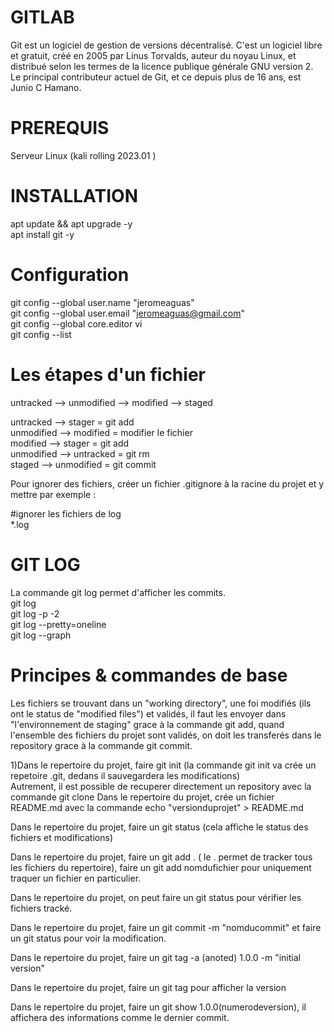 
# GITLAB

Git est un logiciel de gestion de versions décentralisé. C'est un logiciel libre et gratuit, créé en 2005 par Linus Torvalds, auteur du noyau Linux, et distribué selon les termes de la licence publique générale GNU version 2. Le principal contributeur actuel de Git, et ce depuis plus de 16 ans, est Junio C Hamano.

# PREREQUIS 

Serveur Linux (kali rolling 2023.01 )

# INSTALLATION  

 apt update && apt upgrade -y  
 apt install git -y
 

# Configuration  
 
 git config --global user.name "jeromeaguas"  
 git config --global user.email "jeromeaguas@gmail.com"  
 git config --global core.editor vi  
 git config --list

  
# Les étapes d'un fichier  

  untracked --> unmodified --> modified --> staged
  
  untracked --> stager = git add  
  unmodified --> modified = modifier le fichier  
  modified --> stager = git add  
  unmodified --> untracked = git rm  
  staged -->  unmodified = git commit  
  
  Pour ignorer des fichiers, créer un fichier .gitignore à la racine du projet et y mettre par exemple :  
  
  #ignorer les fichiers de log  
  *.log
  
  
 # GIT LOG  
 
 La commande git log permet d'afficher les commits.  
 git log  
 git log -p -2  
 git log --pretty=oneline  
 git log --graph
   
  
 # Principes & commandes de base  
 
   Les fichiers se trouvant dans un "working directory", une foi modifiés (ils ont le status de "modified files") et validés, il faut les envoyer dans "l'environnement de staging" grace à la commande git add, quand l'ensemble des fichiers du projet sont validés, on doit les transferés dans le repository grace à la commande git commit.

   1)Dans le repertoire du projet, faire git init (la commande git init va crée un repetoire .git, dedans il sauvegardera les modifications)  
     Autrement, il est possible de recuperer directement un repository avec la commande git clone <url of remote repository>
   Dans le repertoire du projet, crée un fichier README.md avec la commande echo "versionduprojet" > README.md  
  
 Dans le repertoire du projet, faire un git status (cela affiche le status des fichiers et modifications)  
  
 Dans le repertoire du projet, faire un git add . ( le . permet de tracker tous les fichiers du repertoire), faire un git add nomdufichier pour uniquement traquer un fichier en particulier.  
  
 Dans le repertoire du projet, on peut faire un git status pour vérifier les fichiers tracké.  
  
 Dans le repertoire du projet, faire un git commit -m "nomducommit" et faire un git status pour voir la modification.  

 Dans le repertoire du projet, faire un git tag -a (anoted) 1.0.0 -m "initial version"  
 
 Dans le repertoire du projet, faire un git tag pour afficher la version  
 
 Dans le repertoire du projet, faire un git show 1.0.0(numerodeversion), il affichera des informations comme le dernier commit.
   
   

   
